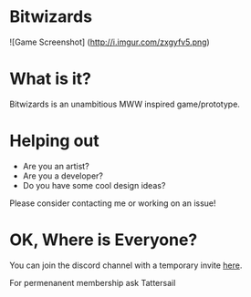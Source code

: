 Bitwizards
=======

![Game Screenshot]
(http://i.imgur.com/zxgyfv5.png)

# What is it?
Bitwizards is an unambitious MWW inspired game/prototype.

# Helping out
- Are you an artist?
- Are you a developer?
- Do you have some cool design ideas?

Please consider contacting me or working on an issue!

# OK, Where is Everyone?

You can join the discord channel with a temporary invite [here](https://discord.gg/armorer-midgardsormr-jayce).

For permenanent membership ask Tattersail
